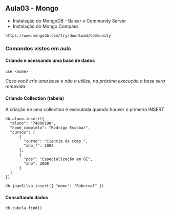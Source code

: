 ## Aula03 - Mongo
- Instalação do MongoDB - Baixar o Community Server
- Instalação do Mongo Compass

`https://www.mongodb.com/try/download/community`

### Comandos vistos em aula

#### Criando e acessando uma base de dados
```
use <nome>

```
*Caso você crie uma base e não a utilize, na próxima execução a base será removida.*

#### Criando Collection (tabela)
A criação de uma collection é executada quando houver o primeiro INSERT
```
db.aluno.insert({
  "aluno": "74000190",
  "nome_completo": "Rodrigo Escobar",
  "cursos": [
      { 
        "curso": "Ciencia da Comp.",
        "ano_f": 2004
      },
      {
        "pos": "Especialização em GE",
        "ano": 2008
      }
  ]
})

db.joaoSilva.insert({ "nome": "Roberval" })
```

#### Consultando dados
```
db.tabela.find()
```
